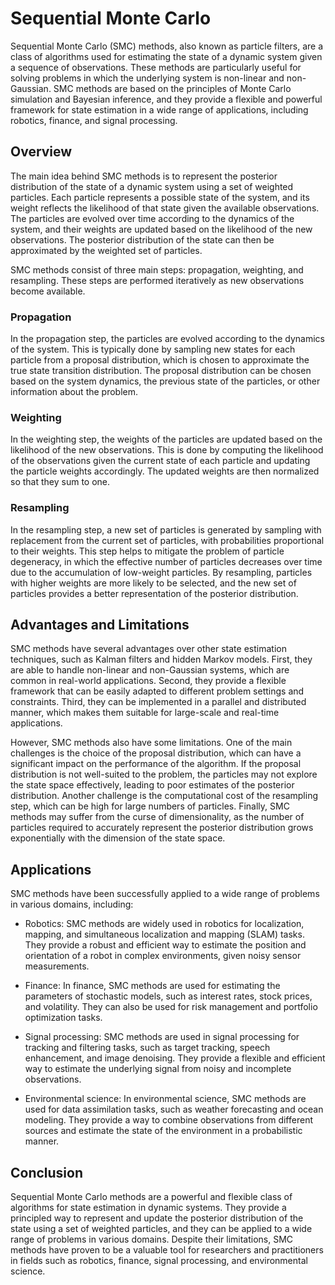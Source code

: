 # Sequential Monte Carlo

Sequential Monte Carlo (SMC) methods, also known as particle filters, are a class of algorithms used for estimating the state of a dynamic system given a sequence of observations. These methods are particularly useful for solving problems in which the underlying system is non-linear and non-Gaussian. SMC methods are based on the principles of Monte Carlo simulation and Bayesian inference, and they provide a flexible and powerful framework for state estimation in a wide range of applications, including robotics, finance, and signal processing.

## Overview

The main idea behind SMC methods is to represent the posterior distribution of the state of a dynamic system using a set of weighted particles. Each particle represents a possible state of the system, and its weight reflects the likelihood of that state given the available observations. The particles are evolved over time according to the dynamics of the system, and their weights are updated based on the likelihood of the new observations. The posterior distribution of the state can then be approximated by the weighted set of particles.

SMC methods consist of three main steps: propagation, weighting, and resampling. These steps are performed iteratively as new observations become available.

### Propagation

In the propagation step, the particles are evolved according to the dynamics of the system. This is typically done by sampling new states for each particle from a proposal distribution, which is chosen to approximate the true state transition distribution. The proposal distribution can be chosen based on the system dynamics, the previous state of the particles, or other information about the problem.

### Weighting

In the weighting step, the weights of the particles are updated based on the likelihood of the new observations. This is done by computing the likelihood of the observations given the current state of each particle and updating the particle weights accordingly. The updated weights are then normalized so that they sum to one.

### Resampling

In the resampling step, a new set of particles is generated by sampling with replacement from the current set of particles, with probabilities proportional to their weights. This step helps to mitigate the problem of particle degeneracy, in which the effective number of particles decreases over time due to the accumulation of low-weight particles. By resampling, particles with higher weights are more likely to be selected, and the new set of particles provides a better representation of the posterior distribution.

## Advantages and Limitations

SMC methods have several advantages over other state estimation techniques, such as Kalman filters and hidden Markov models. First, they are able to handle non-linear and non-Gaussian systems, which are common in real-world applications. Second, they provide a flexible framework that can be easily adapted to different problem settings and constraints. Third, they can be implemented in a parallel and distributed manner, which makes them suitable for large-scale and real-time applications.

However, SMC methods also have some limitations. One of the main challenges is the choice of the proposal distribution, which can have a significant impact on the performance of the algorithm. If the proposal distribution is not well-suited to the problem, the particles may not explore the state space effectively, leading to poor estimates of the posterior distribution. Another challenge is the computational cost of the resampling step, which can be high for large numbers of particles. Finally, SMC methods may suffer from the curse of dimensionality, as the number of particles required to accurately represent the posterior distribution grows exponentially with the dimension of the state space.

## Applications

SMC methods have been successfully applied to a wide range of problems in various domains, including:

- Robotics: SMC methods are widely used in robotics for localization, mapping, and simultaneous localization and mapping (SLAM) tasks. They provide a robust and efficient way to estimate the position and orientation of a robot in complex environments, given noisy sensor measurements.

- Finance: In finance, SMC methods are used for estimating the parameters of stochastic models, such as interest rates, stock prices, and volatility. They can also be used for risk management and portfolio optimization tasks.

- Signal processing: SMC methods are used in signal processing for tracking and filtering tasks, such as target tracking, speech enhancement, and image denoising. They provide a flexible and efficient way to estimate the underlying signal from noisy and incomplete observations.

- Environmental science: In environmental science, SMC methods are used for data assimilation tasks, such as weather forecasting and ocean modeling. They provide a way to combine observations from different sources and estimate the state of the environment in a probabilistic manner.

## Conclusion

Sequential Monte Carlo methods are a powerful and flexible class of algorithms for state estimation in dynamic systems. They provide a principled way to represent and update the posterior distribution of the state using a set of weighted particles, and they can be applied to a wide range of problems in various domains. Despite their limitations, SMC methods have proven to be a valuable tool for researchers and practitioners in fields such as robotics, finance, signal processing, and environmental science.
